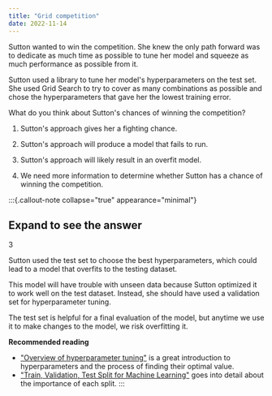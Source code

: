 ```yaml
---
title: "Grid competition"
date: 2022-11-14
---
```


Sutton wanted to win the competition. She knew the only path forward was to dedicate as much time as possible to tune her model and squeeze as much performance as possible from it.

Sutton used a library to tune her model's hyperparameters on the test set. She used Grid Search to try to cover as many combinations as possible and chose the hyperparameters that gave her the lowest training error.

What do you think about Sutton's chances of winning the competition?

1. Sutton's approach gives her a fighting chance.

2. Sutton's approach will produce a model that fails to run.

3. Sutton's approach will likely result in an overfit model.

4. We need more information to determine whether Sutton has a chance of winning the competition.

:::{.callout-note collapse="true" appearance="minimal"}
## Expand to see the answer

3

Sutton used the test set to choose the best hyperparameters, which could lead to a model that overfits to the testing dataset.

This model will have trouble with unseen data because Sutton optimized it to work well on the test dataset. Instead, she should have used a validation set for hyperparameter tuning.

The test set is helpful for a final evaluation of the model, but anytime we use it to make changes to the model, we risk overfitting it.

**Recommended reading**

* ["Overview of hyperparameter tuning"](https://cloud.google.com/ai-platform/training/docs/hyperparameter-tuning-overview) is a great introduction to hyperparameters and the process of finding their optimal value.
* ["Train, Validation, Test Split for Machine Learning"](https://blog.roboflow.com/train-test-split/) goes into detail about the importance of each split.
:::
